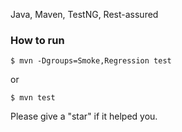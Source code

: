 Java, Maven, TestNG, Rest-assured
### How to run
```
$ mvn -Dgroups=Smoke,Regression test
```
or
```
$ mvn test 
```
Please give a "star" if it helped you.
